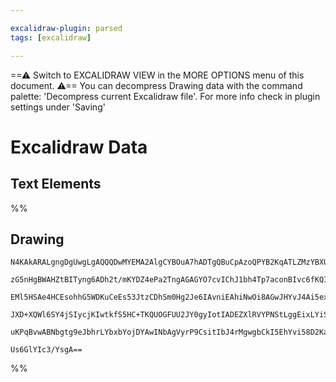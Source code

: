 ```yaml
---

excalidraw-plugin: parsed
tags: [excalidraw]

---
```

==⚠  Switch to EXCALIDRAW VIEW in the MORE OPTIONS menu of this document. ⚠== You can decompress Drawing data with the command palette: 'Decompress current Excalidraw file'. For more info check in plugin settings under 'Saving'


# Excalidraw Data
## Text Elements
%%
## Drawing
```compressed-json
N4KAkARALgngDgUwgLgAQQQDwMYEMA2AlgCYBOuA7hADTgQBuCpAzoQPYB2KqATLZMzYBXUtiRoIACyhQ4zZAHoFAc0JRJQgEYA6bGwC2CgF7N6hbEcK4OCtptbErHALRY8RMpWdx8Q1TdIEfARcZgRmBShcZQUebTiAFho6IIR9BA4oZm4AbXAwUDAiiBJuCABOAAUAWQBRQgBrAC1agGkGgEZcKAaAeUkANWrmADkAQWSiyFhEMsDsKI5lYMni

zG5nHgBWAHZtBITyng6ADh2t/mKYDZ4ePa2TngAGAGYO7cvIChJ1bh4Tp7aconBIvc6fKQIQjKaTcEHaLYdDo7U7g/KQazLcSoJ4Q5hQUhsBoIADCbHwbFIZQAxB0EHS6atIJpcNgGspCUIOMQyRSqRICdZmHBcIFMkyIAAzQj4fAAZVgKwkgg8EvxhOJAHUfpI/niCUSEAqYEr0CrShDOTCOOFsmgOhC2CLsGprvanrj0RAOcI4ABJYh21A5AC6

EMl5HSAe4HCEsohhG5WDKuCeEs53JtzCDhSm0Hg2Je6IAvniEAhiNwOi8AGwJHYvJ4Ai5exgsdhcNA8BIQtusTgjThibg7V5PREN8oJ5gAEVSUAr3AJQgQEM0wm5tWC6UyQdj8a9QjgxG6i/tO27jbuNeeYIhRA4DRjcfw97YbLPqElBDC+WL4DDOhcDgOAFVPbhc2gSQ0mxCAiBhKBVgYQgEAoAAhVl2QzHlyUpGlJQIwikOwEQxSgP0F30BUNV

JXD+XQWl6SY4jSIycjKIwtkfS5HC+TKQUOGFUU2JY0gyIotIADEZXlRVYPNStLggEixLYiSqINLUdT1fJlNYzJ1Oow1jVNCAFNE8TKIAJWEa1bSrJSVMstJemdV0qw9Rz9PYqTOCgSTcH0GU3VQB1dKctTKMkvy5UIIxsWeLzVIMyiABUsCgMZ4M7dBgklRCkucjTRUysS2AoaDcErNB91fcLvPU2puTGMqKpCar0FFQkqCU5hsEJWUAA1uBrcow

uKPqBvwABNbgtg9eJbhrLYbxbYojDYAwINbAgVyrP9CsitIbJ4rMgwgbCkI5EhYvi58D2Ka7eLwtBc0gNDyQ6iBqRJcpft+yTJIlKyEGUONRRpWoZyhqHAYgA76uSqAjOJVyoA7PcXyUuBAjMYRmAAcVIG64uxWqlIjQKEBBpNiaWba8wyXBNGCDrl1XL1sCIOAl1IFcIQ4Knef5r1hCgB9sXZhHijsAArBAFmYOVBbgao2GIBAmuZ1nuG/fBfzA

Us6GlYIc3/YsgA==
```
%%